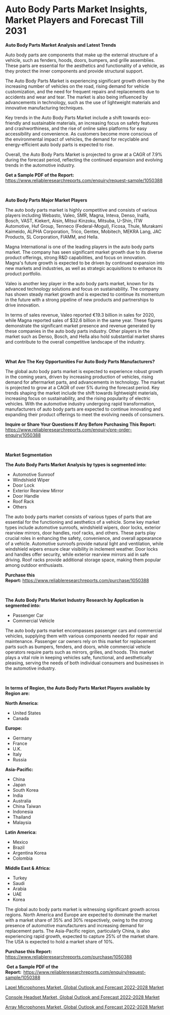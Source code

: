<p><h1>Auto Body Parts Market Insights, Market Players and Forecast Till 2031</h1></p><p><strong>Auto Body Parts Market Analysis and Latest Trends</strong></p>
<p><p>Auto body parts are components that make up the external structure of a vehicle, such as fenders, hoods, doors, bumpers, and grille assemblies. These parts are essential for the aesthetics and functionality of a vehicle, as they protect the inner components and provide structural support.</p><p>The Auto Body Parts Market is experiencing significant growth driven by the increasing number of vehicles on the road, rising demand for vehicle customization, and the need for frequent repairs and replacements due to accidents and wear and tear. The market is also being influenced by advancements in technology, such as the use of lightweight materials and innovative manufacturing techniques.</p><p>Key trends in the Auto Body Parts Market include a shift towards eco-friendly and sustainable materials, an increasing focus on safety features and crashworthiness, and the rise of online sales platforms for easy accessibility and convenience. As customers become more conscious of the environmental impact of vehicles, the demand for recyclable and energy-efficient auto body parts is expected to rise.</p><p>Overall, the Auto Body Parts Market is projected to grow at a CAGR of 7.9% during the forecast period, reflecting the continued expansion and evolving trends in the automotive industry.</p></p>
<p><strong>Get a Sample PDF of the Report:&nbsp;</strong> <a href="https://www.reliableresearchreports.com/enquiry/request-sample/1050388">https://www.reliableresearchreports.com/enquiry/request-sample/1050388</a></p>
<p>&nbsp;</p>
<p><strong>Auto Body Parts Major Market Players</strong></p>
<p><p>The auto body parts market is highly competitive and consists of various players including Webasto, Valeo, SMR, Magna, Inteva, Denso, Inalfa, Bosch, VAST, Kiekert, Aisin, Mitsui Kinzoku, Mitsuba, U-Shin, ITW Automotive, Huf Group, Tenneco (Federal-Mogul), Ficosa, Thule, Murakami Kaimeido, ALPHA Corporation, Trico, Gentex, Mobitech, MEKRA Lang, JAC Products, SL Corporation, FIAMM, and Hella.</p><p>Magna International is one of the leading players in the auto body parts market. The company has seen significant market growth due to its diverse product offerings, strong R&D capabilities, and focus on innovation. Magna's future growth is expected to be driven by continued expansion into new markets and industries, as well as strategic acquisitions to enhance its product portfolio.</p><p>Valeo is another key player in the auto body parts market, known for its advanced technology solutions and focus on sustainability. The company has shown steady market growth and is expected to continue its momentum in the future with a strong pipeline of new products and partnerships to drive innovation.</p><p>In terms of sales revenue, Valeo reported €19.3 billion in sales for 2020, while Magna reported sales of $32.6 billion in the same year. These figures demonstrate the significant market presence and revenue generated by these companies in the auto body parts industry. Other players in the market such as Denso, Bosch, and Hella also hold substantial market shares and contribute to the overall competitive landscape of the industry.</p></p>
<p>&nbsp;</p>
<p><strong>What Are The Key Opportunities For Auto Body Parts Manufacturers?</strong></p>
<p><p>The global auto body parts market is expected to experience robust growth in the coming years, driven by increasing production of vehicles, rising demand for aftermarket parts, and advancements in technology. The market is projected to grow at a CAGR of over 5% during the forecast period. Key trends shaping the market include the shift towards lightweight materials, increasing focus on sustainability, and the rising popularity of electric vehicles. With the automotive industry undergoing rapid transformation, manufacturers of auto body parts are expected to continue innovating and expanding their product offerings to meet the evolving needs of consumers.</p></p>
<p><strong>Inquire or Share Your Questions If Any Before Purchasing This Report:</strong> <a href="https://www.reliableresearchreports.com/enquiry/pre-order-enquiry/1050388">https://www.reliableresearchreports.com/enquiry/pre-order-enquiry/1050388</a></p>
<p>&nbsp;</p>
<p><strong>Market Segmentation</strong></p>
<p><strong>The Auto Body Parts Market Analysis by types is segmented into:</strong></p>
<p><ul><li>Automotive Sunroof</li><li>Windshield Wiper</li><li>Door Lock</li><li>Exterior Rearview Mirror</li><li>Door Handle</li><li>Roof Rack</li><li>Others</li></ul></p>
<p><p>The auto body parts market consists of various types of parts that are essential for the functioning and aesthetics of a vehicle. Some key market types include automotive sunroofs, windshield wipers, door locks, exterior rearview mirrors, door handles, roof racks, and others. These parts play crucial roles in enhancing the safety, convenience, and overall appearance of a vehicle. Automotive sunroofs provide natural light and ventilation, while windshield wipers ensure clear visibility in inclement weather. Door locks and handles offer security, while exterior rearview mirrors aid in safe driving. Roof racks provide additional storage space, making them popular among outdoor enthusiasts.</p></p>
<p><strong>Purchase this Report:&nbsp;</strong><a href="https://www.reliableresearchreports.com/purchase/1050388">https://www.reliableresearchreports.com/purchase/1050388</a></p>
<p>&nbsp;</p>
<p><strong>The Auto Body Parts Market Industry Research by Application is segmented into:</strong></p>
<p><ul><li>Passenger Car</li><li>Commercial Vehicle</li></ul></p>
<p><p>The auto body parts market encompasses passenger cars and commercial vehicles, supplying them with various components needed for repair and maintenance. Passenger car owners rely on this market for replacement parts such as bumpers, fenders, and doors, while commercial vehicle operators require parts such as mirrors, grilles, and hoods. This market plays a vital role in keeping vehicles safe, functional, and aesthetically pleasing, serving the needs of both individual consumers and businesses in the automotive industry.</p></p>
<p>&nbsp;</p>
<p><strong>In terms of Region, the Auto Body Parts Market Players available by Region are:</strong></p>
<p>
    <p> <strong> North America: </strong>
        <ul>
            <li>United States</li>
            <li>Canada</li>
        </ul>
        </p> 
    <p> <strong> Europe: </strong>
        <ul>
            <li>Germany</li>
            <li>France</li>
            <li>U.K.</li>
            <li>Italy</li>
            <li>Russia</li>
        </ul>
        </p> 
    <p> <strong> Asia-Pacific: </strong>
        <ul>
            <li>China</li>
            <li>Japan</li>
            <li>South Korea</li>
            <li>India</li>
            <li>Australia</li>
            <li>China Taiwan</li>
            <li>Indonesia</li>
            <li>Thailand</li>
            <li>Malaysia</li>
        </ul>
        </p> 
    <p> <strong> Latin America: </strong>
        <ul>
            <li>Mexico</li>
            <li>Brazil</li>
            <li>Argentina Korea</li>
            <li>Colombia</li>
        </ul>
        </p> 
    <p> <strong> Middle East & Africa: </strong>
        <ul>
            <li>Turkey</li>
            <li>Saudi</li>
            <li>Arabia</li>
            <li>UAE</li>
            <li>Korea</li>
        </ul>
    </p>
    </p>
<p><p>The global auto body parts market is witnessing significant growth across regions. North America and Europe are expected to dominate the market with a market share of 35% and 30% respectively, owing to the strong presence of automotive manufacturers and increasing demand for replacement parts. The Asia-Pacific region, particularly China, is also experiencing rapid growth, expected to capture 25% of the market share. The USA is expected to hold a market share of 10%.</p></p>
<p><strong>Purchase this Report: </strong><a href="https://www.reliableresearchreports.com/purchase/1050388">https://www.reliableresearchreports.com/purchase/1050388</a></p>
<p>&nbsp;<strong>Get a Sample PDF of the Report:&nbsp;&nbsp;</strong><a href="https://www.reliableresearchreports.com/enquiry/request-sample/1050388">https://www.reliableresearchreports.com/enquiry/request-sample/1050388</a></p>
<p><strong></strong></p>
<p><p><a href="https://view.publitas.com/reportprime-1/lapel-microphones-market-global-outlook-and-forecast-2022-2028-market-size-share-trends-analysis-report-by-application-regional-outlook-competitive-strategies-and-segment-forecasts-2023-2030/">Lapel Microphones Market, Global Outlook and Forecast 2022-2028 Market</a></p><p><a href="https://view.publitas.com/reportprime-1/console-headset-market-global-outlook-and-forecast-2022-2028-market-research-report-unlocks-analysis-on-the-market-financial-status-market-size-and-market-revenue-upto-2030/">Console Headset Market, Global Outlook and Forecast 2022-2028 Market</a></p><p><a href="https://view.publitas.com/reportprime-1/decoding-the-array-microphones-market-global-outlook-and-forecast-2022-2028-market-a-deep-dive-into-the-latest-market-trends-market-segmentation-and-competitive-analysis/">Array Microphones Market, Global Outlook and Forecast 2022-2028 Market</a></p></p>